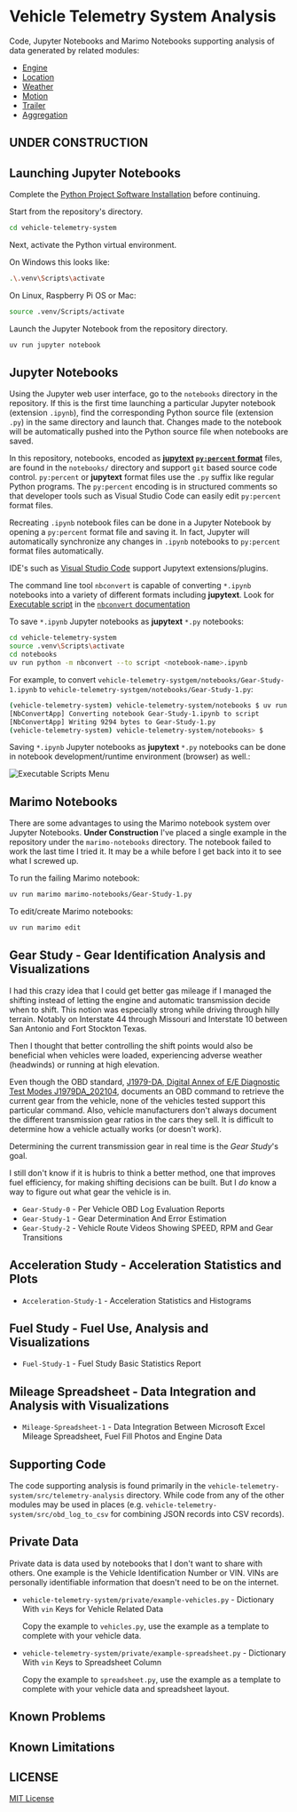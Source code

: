 # Vehicle Telemetry System Analysis

Code, Jupyter Notebooks and Marimo Notebooks supporting analysis of data generated by related modules:

- [Engine](./README-engine.md)
- [Location](./README-location.md)
- [Weather](./README-weather.md)
- [Motion](./README-motion.md)
- [Trailer](./README-trailer.md)
- [Aggregation](./README-aggregation.md)

## **UNDER CONSTRUCTION**

## Launching Jupyter Notebooks

Complete the [Python Project Software Installation](./README.md/#python-project-software-build-and-installation) before continuing.

Start from the repository's directory.

```bash
cd vehicle-telemetry-system
```

Next, activate the Python virtual environment.

On Windows this looks like:

```bash
.\.venv\Scripts\activate
```

On Linux, Raspberry Pi OS or Mac:

```bash
source .venv/Scripts/activate
```

Launch the Jupyter Notebook from the repository directory.

```bash
uv run jupyter notebook
```

## Jupyter Notebooks

Using the Jupyter web user interface, go to the ```notebooks``` directory in the repository.  If this is the first time launching a particular Jupyter notebook (extension ```.ipynb```), find the corresponding Python source file (extension ```.py```) in the same directory and launch that.  Changes made to the notebook will be automatically pushed into the Python source file when notebooks are saved.

In this repository, notebooks, encoded as **[jupytext](https://jupytext.readthedocs.io/en/latest/) [```py:percent``` format](https://jupytext.readthedocs.io/en/latest/formats-scripts.html)** files, are found in the ```notebooks/``` directory and support ```git``` based source code control.  ```py:percent``` or **jupytext** format files use the ```.py``` suffix like regular Python programs.  The ```py:percent``` encoding is in structured comments so that developer tools such as Visual Studio Code can easily edit  ```py:percent``` format files.

Recreating ```.ipynb``` notebook files can be done in a Jupyter Notebook by opening a  ```py:percent``` format file and saving it.  In fact, Jupyter will automatically synchronize any changes in ```.ipynb``` notebooks to ```py:percent``` format files automatically.

IDE's such as [Visual Studio Code](https://marketplace.visualstudio.com/items?itemName=congyiwu.vscode-jupytext) support Jupytext extensions/plugins.

The command line tool ```nbconvert``` is capable of converting ```*.ipynb``` notebooks into a variety of different formats including **jupytext**.  Look for [Executable script](https://nbconvert.readthedocs.io/en/latest/usage.html#convert-script) in the [```nbconvert``` documentation](https://nbconvert.readthedocs.io/en/latest/)

To save ```*.ipynb``` Jupyter notebooks as **jupytext** ```*.py``` notebooks:

```bash
cd vehicle-telemetry-system
source .venv\Scripts\activate
cd notebooks
uv run python -m nbconvert --to script <notebook-name>.ipynb
```

For example, to convert ```vehicle-telemetry-systgem/notebooks/Gear-Study-1.ipynb``` to ```vehicle-telemetry-systgem/notebooks/Gear-Study-1.py```:

```bash
(vehicle-telemetry-system) vehicle-telemetry-system/notebooks $ uv run python -m nbconvert --to script Gear-Study-1.ipynb
[NbConvertApp] Converting notebook Gear-Study-1.ipynb to script
[NbConvertApp] Writing 9294 bytes to Gear-Study-1.py
(vehicle-telemetry-system) vehicle-telemetry-system/notebooks> $
```

Saving ```*.ipynb``` Jupyter notebooks as **jupytext** ```*.py``` notebooks can be done in notebook development/runtime environment (browser) as well.:

![Executable Scripts Menu](docs/executable-scripts.png)

## Marimo Notebooks

There are some advantages to using the Marimo notebook system over Jupyter Notebooks.  **Under Construction** I've placed a single example in the repository under the ```marimo-notebooks``` directory.  The notebook failed to work the last time I tried it.  It may be a while before I get back into it to see what I screwed up.

To run the failing Marimo notebook:

```bash
uv run marimo marimo-notebooks/Gear-Study-1.py
```

To edit/create Marimo notebooks:

```bash
uv run marimo edit
```

## Gear Study - Gear Identification Analysis and Visualizations

I had this crazy idea that I could get better gas mileage if I managed the shifting instead of letting the engine and automatic transmission decide when to shift.  This notion was especially strong while driving through hilly terrain.  Notably on Interstate 44 through Missouri and Interstate 10 between San Antonio and Fort Stockton Texas.

Then I thought that better controlling the shift points would also be beneficial when vehicles were loaded, experiencing adverse weather (headwinds) or running at high elevation.

Even though the OBD standard, [J1979-DA, Digital Annex of E/E Diagnostic Test Modes J1979DA_202104](https://www.sae.org/standards/content/j1979da_202104/), documents an OBD command to retrieve the current gear from the vehicle, none of the vehicles tested support this particular command.  Also, vehicle manufacturers don't always document the different transmission gear ratios in the cars they sell.  It is difficult to determine how a vehicle actually works (or doesn't work).

Determining the current transmission gear in real time is the *Gear Study*'s goal.

I still don't know if it is hubris to think a better method, one that improves fuel efficiency, for making shifting decisions can be built.  But I *do* know a way to figure out what gear the vehicle is in.

- ```Gear-Study-0``` - Per Vehicle OBD Log Evaluation Reports
- ```Gear-Study-1``` - Gear Determination And Error Estimation
- ```Gear-Study-2``` - Vehicle Route Videos Showing SPEED, RPM and Gear Transitions

## Acceleration Study - Acceleration Statistics and Plots

- ```Acceleration-Study-1``` - Acceleration Statistics and Histograms

## Fuel Study - Fuel Use, Analysis and Visualizations

- ```Fuel-Study-1``` - Fuel Study Basic Statistics Report

## Mileage Spreadsheet - Data Integration and Analysis with Visualizations

- ```Mileage-Spreadsheet-1``` - Data Integration Between Microsoft Excel Mileage Spreadsheet, Fuel Fill Photos and Engine Data

## Supporting Code

The code supporting analysis is found primarily in the ```vehicle-telemetry-system/src/telemetry-analysis``` directory.  While code from any of the other modules may be used in places (e.g. ```vehicle-telemetry-system/src/obd_log_to_csv``` for combining JSON records into CSV records).

## Private Data

Private data is data used by notebooks that I don't want to share with others.  One example is the Vehicle Identification Number or VIN.  VINs are personally identifiable information that doesn't need to be on the internet.

- ```vehicle-telemetry-system/private/example-vehicles.py``` - Dictionary With ```vin``` Keys for Vehicle Related Data

  Copy the example to ```vehicles.py```, use the example as a template to complete with your vehicle data.

- ```vehicle-telemetry-system/private/example-spreadsheet.py``` - Dictionary With ```vin``` Keys to Spreadsheet Column

  Copy the example to ```spreadsheet.py```, use the example as a template to complete with your vehicle data and spreadsheet layout.

## Known Problems

## Known Limitations

## LICENSE

[MIT License](./LICENSE.md)
